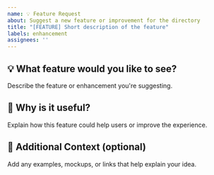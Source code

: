 ```yaml
---
name: 💡 Feature Request
about: Suggest a new feature or improvement for the directory
title: "[FEATURE] Short description of the feature"
labels: enhancement
assignees: ''
---
```


## 💡 What feature would you like to see?

Describe the feature or enhancement you're suggesting.

## 🎯 Why is it useful?

Explain how this feature could help users or improve the experience.

## 🧠 Additional Context (optional)

Add any examples, mockups, or links that help explain your idea.
